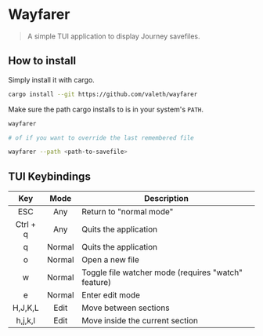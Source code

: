 # Wayfarer
> A simple TUI application to display Journey savefiles.


## How to install

Simply install it with cargo.

```sh
cargo install --git https://github.com/valeth/wayfarer
```

Make sure the path cargo installs to is in your system's `PATH`.

```sh
wayfarer

# of if you want to override the last remembered file

wayfarer --path <path-to-savefile>
```


## TUI Keybindings

| Key      | Mode   | Description                                         |
|:--------:|:------:| --------------------------------------------------- |
| ESC      | Any    | Return to "normal mode"                             |
| Ctrl + q | Any    | Quits the application                               |
| q        | Normal | Quits the application                               |
| o        | Normal | Open a new file                                     |
| w        | Normal | Toggle file watcher mode (requires "watch" feature) |
| e        | Normal | Enter edit mode                                     |
| H,J,K,L  | Edit   | Move between sections                               |
| h,j,k,l  | Edit   | Move inside the current section                     |
